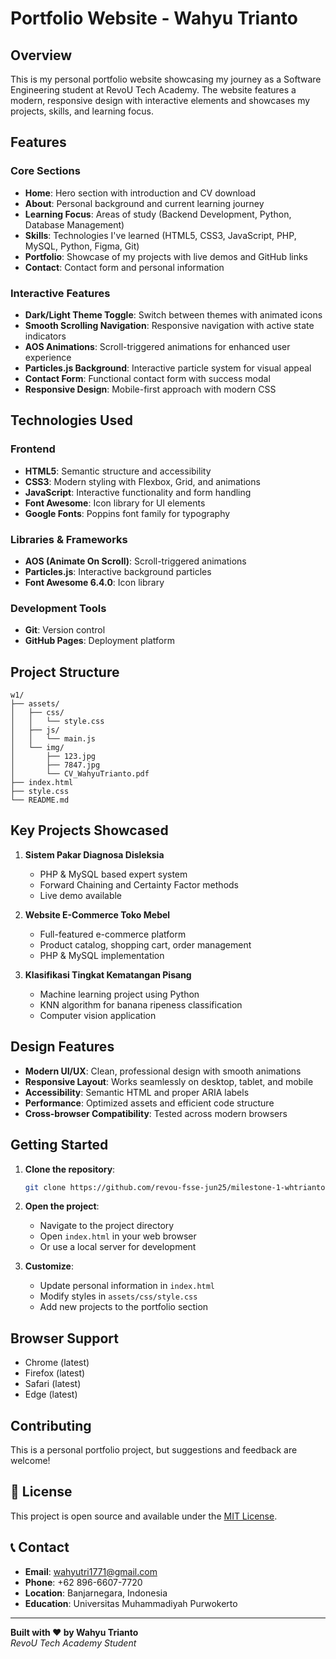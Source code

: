 # Portfolio Website - Wahyu Trianto

## Overview

This is my personal portfolio website showcasing my journey as a Software Engineering student at RevoU Tech Academy. The website features a modern, responsive design with interactive elements and showcases my projects, skills, and learning focus.

## Features

### Core Sections
- **Home**: Hero section with introduction and CV download
- **About**: Personal background and current learning journey
- **Learning Focus**: Areas of study (Backend Development, Python, Database Management)
- **Skills**: Technologies I've learned (HTML5, CSS3, JavaScript, PHP, MySQL, Python, Figma, Git)
- **Portfolio**: Showcase of my projects with live demos and GitHub links
- **Contact**: Contact form and personal information

### Interactive Features
- **Dark/Light Theme Toggle**: Switch between themes with animated icons
- **Smooth Scrolling Navigation**: Responsive navigation with active state indicators
- **AOS Animations**: Scroll-triggered animations for enhanced user experience
- **Particles.js Background**: Interactive particle system for visual appeal
- **Contact Form**: Functional contact form with success modal
- **Responsive Design**: Mobile-first approach with modern CSS

## Technologies Used

### Frontend
- **HTML5**: Semantic structure and accessibility
- **CSS3**: Modern styling with Flexbox, Grid, and animations
- **JavaScript**: Interactive functionality and form handling
- **Font Awesome**: Icon library for UI elements
- **Google Fonts**: Poppins font family for typography

### Libraries & Frameworks
- **AOS (Animate On Scroll)**: Scroll-triggered animations
- **Particles.js**: Interactive background particles
- **Font Awesome 6.4.0**: Icon library

### Development Tools
- **Git**: Version control
- **GitHub Pages**: Deployment platform

## Project Structure

```
w1/
├── assets/
│   ├── css/
│   │   └── style.css
│   ├── js/
│   │   └── main.js
│   └── img/
│       ├── 123.jpg
│       ├── 7847.jpg
│       └── CV_WahyuTrianto.pdf
├── index.html
├── style.css
└── README.md
```

## Key Projects Showcased

1. **Sistem Pakar Diagnosa Disleksia**
   - PHP & MySQL based expert system
   - Forward Chaining and Certainty Factor methods
   - Live demo available

2. **Website E-Commerce Toko Mebel**
   - Full-featured e-commerce platform
   - Product catalog, shopping cart, order management
   - PHP & MySQL implementation

3. **Klasifikasi Tingkat Kematangan Pisang**
   - Machine learning project using Python
   - KNN algorithm for banana ripeness classification
   - Computer vision application

## Design Features

- **Modern UI/UX**: Clean, professional design with smooth animations
- **Responsive Layout**: Works seamlessly on desktop, tablet, and mobile
- **Accessibility**: Semantic HTML and proper ARIA labels
- **Performance**: Optimized assets and efficient code structure
- **Cross-browser Compatibility**: Tested across modern browsers

## Getting Started

1. **Clone the repository**:
   ```bash
   git clone https://github.com/revou-fsse-jun25/milestone-1-whtrianto.git
   ```

2. **Open the project**:
   - Navigate to the project directory
   - Open `index.html` in your web browser
   - Or use a local server for development

3. **Customize**:
   - Update personal information in `index.html`
   - Modify styles in `assets/css/style.css`
   - Add new projects to the portfolio section

## Browser Support

- Chrome (latest)
- Firefox (latest)
- Safari (latest)
- Edge (latest)

## Contributing

This is a personal portfolio project, but suggestions and feedback are welcome!

## 📄 License

This project is open source and available under the [MIT License](LICENSE).

## 📞 Contact

- **Email**: wahyutri1771@gmail.com
- **Phone**: +62 896-6607-7720
- **Location**: Banjarnegara, Indonesia
- **Education**: Universitas Muhammadiyah Purwokerto

---

**Built with ❤️ by Wahyu Trianto**  
*RevoU Tech Academy Student*
